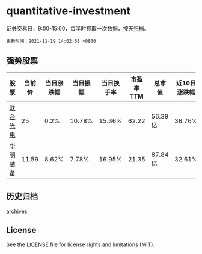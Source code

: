 # quantitative-investment

证券交易日，9:00-15:00，每半时抓取一次数据，按天[归档](archives)。

`更新时间：2021-11-19 14:02:58 +0800`

## 强势股票

|股票|当前价|当日涨跌幅|当日振幅|当日换手率|市盈率TTM|总市值|近10日涨跌幅|
|----|----|----|----|----|----|----|----|
|[联合光电](https://xueqiu.com/S/SZ300691)|25|0.2%|10.78%|15.36%|62.22|56.39亿|36.76%|
|[华明装备](https://xueqiu.com/S/SZ002270)|11.59|8.62%|7.78%|16.95%|21.35|87.84亿|32.61%|

## 历史归档

[archives](archives)

## License

See the [LICENSE](LICENSE) file for license rights and limitations (MIT).